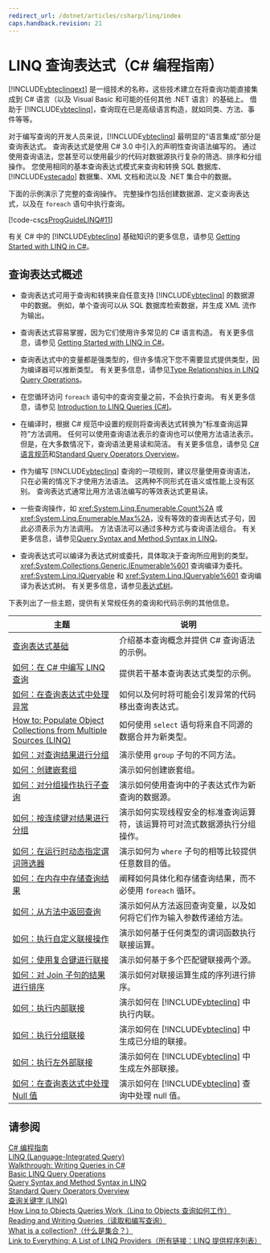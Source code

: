 ```yaml
---
redirect_url: /dotnet/articles/csharp/linq/index
caps.handback.revision: 21
---
```

# LINQ 查询表达式（C# 编程指南）
[!INCLUDE[vbteclinqext](../../../csharp/getting-started/includes/vbteclinqext-md.md)] 是一组技术的名称，这些技术建立在将查询功能直接集成到 C\# 语言（以及 Visual Basic 和可能的任何其他 .NET 语言）的基础上。  借助于 [!INCLUDE[vbteclinq](../../../csharp/includes/vbteclinq-md.md)]，查询现在已是高级语言构造，就如同类、方法、事件等等。  
  
 对于编写查询的开发人员来说，[!INCLUDE[vbteclinq](../../../csharp/includes/vbteclinq-md.md)] 最明显的“语言集成”部分是查询表达式。  查询表达式是使用 C\# 3.0 中引入的声明性查询语法编写的。  通过使用查询语法，您甚至可以使用最少的代码对数据源执行复杂的筛选、排序和分组操作。  您使用相同的基本查询表达式模式来查询和转换 SQL 数据库、[!INCLUDE[vstecado](../../../csharp/programming-guide/concepts/linq/includes/vstecado-md.md)] 数据集、XML 文档和流以及 .NET 集合中的数据。  
  
 下面的示例演示了完整的查询操作。  完整操作包括创建数据源、定义查询表达式，以及在 `foreach` 语句中执行查询。  
  
 [!code-cs[csProgGuideLINQ#11](../../../csharp/programming-guide/arrays/codesnippet/CSharp/index_1.cs)]  
  
 有关 C\# 中的 [!INCLUDE[vbteclinq](../../../csharp/includes/vbteclinq-md.md)] 基础知识的更多信息，请参见 [Getting Started with LINQ in C\#](../../../csharp/programming-guide/concepts/linq/getting-started-with-linq.md)。  
  
## 查询表达式概述  
  
-   查询表达式可用于查询和转换来自任意支持 [!INCLUDE[vbteclinq](../../../csharp/includes/vbteclinq-md.md)] 的数据源中的数据。  例如，单个查询可以从 SQL 数据库检索数据，并生成 XML 流作为输出。  
  
-   查询表达式容易掌握，因为它们使用许多常见的 C\# 语言构造。  有关更多信息，请参见 [Getting Started with LINQ in C\#](../../../csharp/programming-guide/concepts/linq/getting-started-with-linq.md)。  
  
-   查询表达式中的变量都是强类型的，但许多情况下您不需要显式提供类型，因为编译器可以推断类型。  有关更多信息，请参见[Type Relationships in LINQ Query Operations](../../../csharp/programming-guide/concepts/linq/type-relationships-in-linq-query-operations.md)。  
  
-   在您循环访问 `foreach` 语句中的查询变量之前，不会执行查询。  有关更多信息，请参见 [Introduction to LINQ Queries \(C\#\)](../../../csharp/programming-guide/concepts/linq/introduction-to-linq-queries.md)。  
  
-   在编译时，根据 C\# 规范中设置的规则将查询表达式转换为“标准查询运算符”方法调用。  任何可以使用查询语法表示的查询也可以使用方法语法表示。  但是，在大多数情况下，查询语法更易读和简洁。  有关更多信息，请参见 [C\# 语言规范](../../../csharp/language-reference/language-specification.md)和[Standard Query Operators Overview](../../../visual-basic/programming-guide/concepts/linq/standard-query-operators-overview.md)。  
  
-   作为编写 [!INCLUDE[vbteclinq](../../../csharp/includes/vbteclinq-md.md)] 查询的一项规则，建议尽量使用查询语法，只在必需的情况下才使用方法语法。  这两种不同形式在语义或性能上没有区别。  查询表达式通常比用方法语法编写的等效表达式更易读。  
  
-   一些查询操作，如 <xref:System.Linq.Enumerable.Count%2A> 或 <xref:System.Linq.Enumerable.Max%2A>，没有等效的查询表达式子句，因此必须表示为方法调用。  方法语法可以通过多种方式与查询语法组合。  有关更多信息，请参见[Query Syntax and Method Syntax in LINQ](../../../csharp/programming-guide/concepts/linq/query-syntax-and-method-syntax-in-linq.md)。  
  
-   查询表达式可以编译为表达式树或委托，具体取决于查询所应用到的类型。  <xref:System.Collections.Generic.IEnumerable%601> 查询编译为委托。  <xref:System.Linq.IQueryable> 和 <xref:System.Linq.IQueryable%601> 查询编译为表达式树。  有关更多信息，请参见[表达式树](../Topic/Expression%20Trees%20\(C%23%20and%20Visual%20Basic\).md)。  
  
 下表列出了一些主题，提供有关常规任务的查询和代码示例的其他信息。  
  
|主题|说明|  
|--------|--------|  
|[查询表达式基础](../../../csharp/programming-guide/linq-query-expressions/query-expression-basics.md)|介绍基本查询概念并提供 C\# 查询语法的示例。|  
|[如何：在 C\# 中编写 LINQ 查询](../../../csharp/programming-guide/linq-query-expressions/how-to-write-linq-queries.md)|提供若干基本查询表达式类型的示例。|  
|[如何：在查询表达式中处理异常](../../../csharp/programming-guide/linq-query-expressions/how-to-handle-exceptions-in-query-expressions.md)|如何以及何时将可能会引发异常的代码移出查询表达式。|  
|[How to: Populate Object Collections from Multiple Sources \(LINQ\)](../Topic/How%20to:%20Populate%20Object%20Collections%20from%20Multiple%20Sources%20\(LINQ\).md)|如何使用 `select` 语句将来自不同源的数据合并为新类型。|  
|[如何：对查询结果进行分组](../../../csharp/programming-guide/linq-query-expressions/how-to-group-query-results.md)|演示使用 `group` 子句的不同方法。|  
|[如何：创建嵌套组](../../../csharp/programming-guide/linq-query-expressions/how-to-create-a-nested-group.md)|演示如何创建嵌套组。|  
|[如何：对分组操作执行子查询](../../../csharp/programming-guide/linq-query-expressions/how-to-perform-a-subquery-on-a-grouping-operation.md)|演示如何使用查询中的子表达式作为新查询的数据源。|  
|[如何：按连续键对结果进行分组](../../../csharp/programming-guide/linq-query-expressions/how-to-group-results-by-contiguous-keys.md)|演示如何实现线程安全的标准查询运算符，该运算符可对流式数据源执行分组操作。|  
|[如何：在运行时动态指定谓词筛选器](../../../csharp/programming-guide/linq-query-expressions/how-to-dynamically-specify-predicate-filters-at-runtime.md)|演示如何为 `where` 子句的相等比较提供任意数目的值。|  
|[如何：在内存中存储查询结果](../../../csharp/programming-guide/linq-query-expressions/how-to-store-the-results-of-a-query-in-memory.md)|阐释如何具体化和存储查询结果，而不必使用 `foreach` 循环。|  
|[如何：从方法中返回查询](../../../csharp/programming-guide/linq-query-expressions/how-to-return-a-query-from-a-method.md)|演示如何从方法返回查询变量，以及如何将它们作为输入参数传递给方法。|  
|[如何：执行自定义联接操作](../../../csharp/programming-guide/linq-query-expressions/how-to-perform-custom-join-operations.md)|演示如何基于任何类型的谓词函数执行联接运算。|  
|[如何：使用复合键进行联接](../../../csharp/programming-guide/linq-query-expressions/how-to-join-by-using-composite-keys.md)|演示如何基于多个匹配键联接两个源。|  
|[如何：对 Join 子句的结果进行排序](../../../csharp/programming-guide/linq-query-expressions/how-to-order-the-results-of-a-join-clause.md)|演示如何对联接运算生成的序列进行排序。|  
|[如何：执行内部联接](../../../csharp/programming-guide/linq-query-expressions/how-to-perform-inner-joins.md)|演示如何在 [!INCLUDE[vbteclinq](../../../csharp/includes/vbteclinq-md.md)] 中执行内联。|  
|[如何：执行分组联接](../../../csharp/programming-guide/linq-query-expressions/how-to-perform-grouped-joins.md)|演示如何在 [!INCLUDE[vbteclinq](../../../csharp/includes/vbteclinq-md.md)] 中生成已分组的联接。|  
|[如何：执行左外部联接](../../../csharp/programming-guide/linq-query-expressions/how-to-perform-left-outer-joins.md)|演示如何在 [!INCLUDE[vbteclinq](../../../csharp/includes/vbteclinq-md.md)] 中生成左外部联接。|  
|[如何：在查询表达式中处理 Null 值](../../../csharp/programming-guide/linq-query-expressions/how-to-handle-null-values-in-query-expressions.md)|演示如何在 [!INCLUDE[vbteclinq](../../../csharp/includes/vbteclinq-md.md)] 查询中处理 null 值。|  
  
## 请参阅  
 [C\# 编程指南](../../../csharp/programming-guide/index.md)   
 [LINQ \(Language\-Integrated Query\)](../Topic/LINQ%20\(Language-Integrated%20Query\).md)   
 [Walkthrough: Writing Queries in C\#](../../../csharp/programming-guide/concepts/linq/walkthrough-writing-queries-linq.md)   
 [Basic LINQ Query Operations](../../../csharp/programming-guide/concepts/linq/basic-linq-query-operations.md)   
 [Query Syntax and Method Syntax in LINQ](../../../csharp/programming-guide/concepts/linq/query-syntax-and-method-syntax-in-linq.md)   
 [Standard Query Operators Overview](../../../visual-basic/programming-guide/concepts/linq/standard-query-operators-overview.md)   
 [查询关键字 \(LINQ\)](../../../csharp/language-reference/keywords/query-keywords.md)   
 [How Linq to Objects Queries Work（Linq to Objects 查询如何工作）](http://go.microsoft.com/fwlink/?LinkId=112389)   
 [Reading and Writing Queries（读取和编写查询）](http://go.microsoft.com/fwlink/?LinkId=112391)   
 [What is a collection?（什么是集合？）](http://go.microsoft.com/fwlink/?LinkId=112394)   
 [Link to Everything: A List of LINQ Providers（所有链接：LINQ 提供程序列表）](http://go.microsoft.com/fwlink/?LinkId=112411)